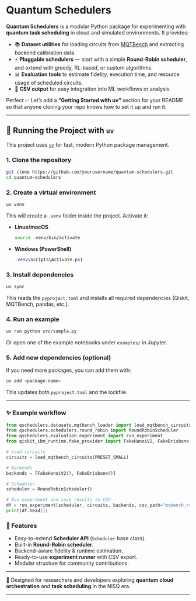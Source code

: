 # Quantum Schedulers

**Quantum Schedulers** is a modular Python package for experimenting with **quantum task scheduling** in cloud and simulated environments.
It provides:

* 📚 **Dataset utilities** for loading circuits from [MQTBench](https://github.com/cda-tum/mqt-bench) and extracting backend calibration data.
* ⚡ **Pluggable schedulers** — start with a simple **Round-Robin scheduler**, and extend with greedy, RL-based, or custom algorithms.
* 📊 **Evaluation tools** to estimate fidelity, execution time, and resource usage of scheduled circuits.
* 📂 **CSV output** for easy integration into ML workflows or analysis.

Perfect ✅ Let’s add a **“Getting Started with uv”** section for your README so that anyone cloning your repo knows how to set it up and run it.

---

## 📖 Running the Project with `uv`

This project uses [`uv`](https://github.com/astral-sh/uv) for fast, modern Python package management.

### 1. Clone the repository

```bash
git clone https://github.com/yourusername/quantum-schedulers.git
cd quantum-schedulers
```

### 2. Create a virtual environment

```bash
uv venv
```

This will create a `.venv` folder inside the project.
Activate it:

* **Linux/macOS**

  ```bash
  source .venv/bin/activate
  ```
* **Windows (PowerShell)**

  ```powershell
  .venv\Scripts\Activate.ps1
  ```

### 3. Install dependencies

```bash
uv sync
```

This reads the `pyproject.toml` and installs all required dependencies (Qiskit, MQTBench, pandas, etc.).

### 4. Run an example

```bash
uv run python src/sample.py
```

Or open one of the example notebooks under `examples/` in Jupyter.

### 5. Add new dependencies (optional)

If you need more packages, you can add them with:

```bash
uv add <package-name>
```

This updates both `pyproject.toml` and the lockfile.

---


### ✨ Example workflow

```python
from qschedulers.datasets.mqtbench_loader import load_mqtbench_circuits, PRESET_SMALL
from qschedulers.schedulers.round_robin import RoundRobinScheduler
from qschedulers.evaluation.experiment import run_experiment
from qiskit_ibm_runtime.fake_provider import FakeHanoiV2, FakeBrisbane

# Load circuits
circuits = load_mqtbench_circuits(PRESET_SMALL)

# Backends
backends = [FakeHanoiV2(), FakeBrisbane()]

# Scheduler
scheduler = RoundRobinScheduler()

# Run experiment and save results to CSV
df = run_experiment(scheduler, circuits, backends, csv_path="mqbench_rr_results.csv")
print(df.head())
```

### 🔑 Features

* Easy-to-extend **Scheduler API** (`Scheduler` base class).
* Built-in **Round-Robin scheduler**.
* Backend-aware fidelity & runtime estimation.
* Ready-to-use **experiment runner** with CSV export.
* Modular structure for community contributions.

---

🚀 Designed for researchers and developers exploring **quantum cloud orchestration** and **task scheduling** in the NISQ era.

---
